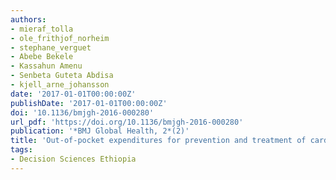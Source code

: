 ```yaml
---
authors:
- mieraf_tolla
- ole_frithjof_norheim
- stephane_verguet
- Abebe Bekele
- Kassahun Amenu
- Senbeta Guteta Abdisa
- kjell_arne_johansson
date: '2017-01-01T00:00:00Z'
publishDate: '2017-01-01T00:00:00Z'
doi: '10.1136/bmjgh-2016-000280'
url_pdf: 'https://doi.org/10.1136/bmjgh-2016-000280'
publication: '*BMJ Global Health, 2*(2)'
title: 'Out-of-pocket expenditures for prevention and treatment of cardiovascular disease in general and specialised cardiac hospitals in Addis Ababa, Ethiopia: a cross-sectional cohort study'
tags:
- Decision Sciences Ethiopia
---
```

